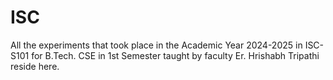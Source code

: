 # ISC
All the experiments that took place in the Academic Year 2024-2025 in ISC-S101 for B.Tech. CSE in 1st Semester taught by faculty Er. Hrishabh Tripathi reside here.
